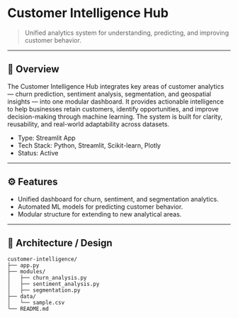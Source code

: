 # Customer Intelligence Hub

> Unified analytics system for understanding, predicting, and improving customer behavior.

---

## 📘 Overview

The Customer Intelligence Hub integrates key areas of customer analytics — churn prediction, sentiment analysis, segmentation, and geospatial insights — into one modular dashboard. It provides actionable intelligence to help businesses retain customers, identify opportunities, and improve decision-making through machine learning. The system is built for clarity, reusability, and real-world adaptability across datasets.

- Type: Streamlit App  
- Tech Stack: Python, Streamlit, Scikit-learn, Plotly  
- Status: Active  

---

## ⚙️ Features

- Unified dashboard for churn, sentiment, and segmentation analytics.  
- Automated ML models for predicting customer behavior.  
- Modular structure for extending to new analytical areas.  

---

## 🧩 Architecture / Design

```text
customer-intelligence/
├── app.py
├── modules/
│   ├── churn_analysis.py
│   ├── sentiment_analysis.py
│   ├── segmentation.py
├── data/
│   └── sample.csv
└── README.md
